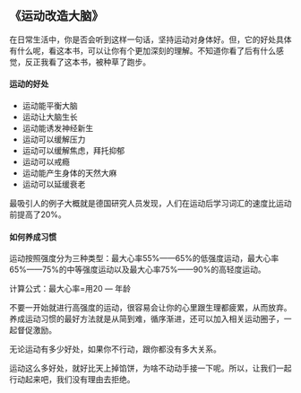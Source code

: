 ## 《运动改造大脑》

在日常生活中，你是否会听到这样一句话，坚持运动对身体好。但，它的好处具体有什么呢，看这本书，可以让你有个更加深刻的理解。不知道你看了后有什么感觉，反正我看了这本书，被种草了跑步。

#### 运动的好处

- 运动能平衡大脑
- 运动让大脑生长
- 运动能诱发神经新生
- 运动可以缓解压力
- 运动可以缓解焦虑，拜托抑郁
- 运动可以戒瘾
- 运动能产生身体的天然大麻
- 运动可以延缓衰老

最吸引人的例子大概就是德国研究人员发现，人们在运动后学习词汇的速度比运动前提高了20%。

#### 如何养成习惯

运动按照强度分为三种类型：最大心率55%——65%的低强度运动，最大心率65%——75%的中等强度运动以及最大心率75%——90%的高轻度运动。

计算公式：最大心率=用20 — 年龄

不要一开始就进行高强度的运动，很容易会让你的心里跟生理都疲累，从而放弃。养成运动习惯的最好方法就是从简到难，循序渐进，还可以加入相关运动圈子，一起督促激励。

无论运动有多少好处，如果你不行动，跟你都没有多大关系。

运动这么多好处，就好比天上掉馅饼，为啥不动动手接一下呢。所以，让我们一起行动起来吧，我们没有理由去拒绝。